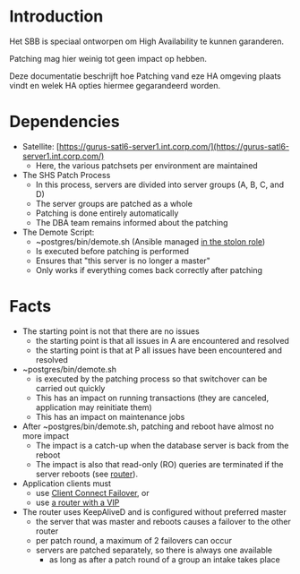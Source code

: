 # Introduction

Het SBB is speciaal ontworpen om High Availability te kunnen garanderen.

Patching mag hier weinig tot geen impact op hebben.

Deze documentatie beschrijft hoe Patching vand eze HA omgeving plaats vindt en welek HA opties hiermee gegarandeerd worden.

# Dependencies

- Satellite: [https://gurus-satl6-server1.int.corp.com/](https://gurus-satl6-server1.int.corp.com/)
  - Here, the various patchsets per environment are maintained
- The SHS Patch Process
  - In this process, servers are divided into server groups (A, B, C, and D)
  - The server groups are patched as a whole
  - Patching is done entirely automatically
  - The DBA team remains informed about the patching
- The Demote Script:
  - ~postgres/bin/demote.sh (Ansible managed [in the stolon role](https://gitlab.int.corp.com/gurus-db-team/ansible-postgres/-/blob/dev/roles/stolon/files/bin/demote.sh))
  - Is executed before patching is performed
  - Ensures that "this server is no longer a master"
  - Only works if everything comes back correctly after patching

# Facts

- The starting point is not that there are no issues
  - the starting point is that all issues in A are encountered and resolved
  - the starting point is that at P all issues have been encountered and resolved
- ~postgres/bin/demote.sh
  - is executed by the patching process so that switchover can be carried out quickly
  - This has an impact on running transactions (they are canceled, application may reinitiate them)
  - This has an impact on maintenance jobs
- After ~postgres/bin/demote.sh, patching and reboot have almost no more impact
  - The impact is a catch-up when the database server is back from the reboot
  - The impact is also that read-only (RO) queries are terminated if the server reboots (see [router](../../../../../../../../../pages/xwiki/Infrastructuur/Team%253A+DBA/Werkinstrukties/Postgres/Bouwsteen/Keepalived/WebHome.html)).
- Application clients must
  - use [Client Connect Failover](../../../../../../../../../pages/xwiki/Infrastructuur/Team%253A+DBA/Werkinstrukties/Postgres/Bouwsteen/Clients/WebHome.html), or
  - use [a router with a VIP](../../../../../../../../../pages/xwiki/Infrastructuur/Team%253A+DBA/Werkinstrukties/Postgres/Bouwsteen/Keepalived/WebHome.html)
- The router uses KeepAliveD and is configured without preferred master
  - the server that was master and reboots causes a failover to the other router
  - per patch round, a maximum of 2 failovers can occur
  - servers are patched separately, so there is always one available
    - as long as after a patch round of a group an intake takes place

